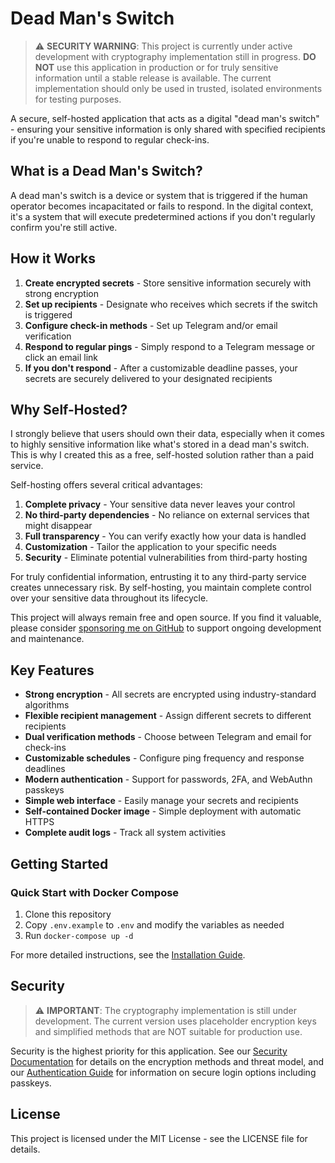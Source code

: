 # Dead Man's Switch

> ⚠️ **SECURITY WARNING**: This project is currently under active development with cryptography implementation still in progress. **DO NOT** use this application in production or for truly sensitive information until a stable release is available. The current implementation should only be used in trusted, isolated environments for testing purposes.

A secure, self-hosted application that acts as a digital "dead man's switch" - ensuring your sensitive information is only shared with specified recipients if you're unable to respond to regular check-ins.

## What is a Dead Man's Switch?

A dead man's switch is a device or system that is triggered if the human operator becomes incapacitated or fails to respond. In the digital context, it's a system that will execute predetermined actions if you don't regularly confirm you're still active.

## How it Works

1. **Create encrypted secrets** - Store sensitive information securely with strong encryption
2. **Set up recipients** - Designate who receives which secrets if the switch is triggered
3. **Configure check-in methods** - Set up Telegram and/or email verification
4. **Respond to regular pings** - Simply respond to a Telegram message or click an email link
5. **If you don't respond** - After a customizable deadline passes, your secrets are securely delivered to your designated recipients

## Why Self-Hosted?

I strongly believe that users should own their data, especially when it comes to highly sensitive information like what's stored in a dead man's switch. This is why I created this as a free, self-hosted solution rather than a paid service.

Self-hosting offers several critical advantages:

1. **Complete privacy** - Your sensitive data never leaves your control
2. **No third-party dependencies** - No reliance on external services that might disappear
3. **Full transparency** - You can verify exactly how your data is handled
4. **Customization** - Tailor the application to your specific needs
5. **Security** - Eliminate potential vulnerabilities from third-party hosting

For truly confidential information, entrusting it to any third-party service creates unnecessary risk. By self-hosting, you maintain complete control over your sensitive data throughout its lifecycle.

This project will always remain free and open source. If you find it valuable, please consider [sponsoring me on GitHub](https://github.com/sponsors/korjavin) to support ongoing development and maintenance.

## Key Features

- **Strong encryption** - All secrets are encrypted using industry-standard algorithms
- **Flexible recipient management** - Assign different secrets to different recipients
- **Dual verification methods** - Choose between Telegram and email for check-ins
- **Customizable schedules** - Configure ping frequency and response deadlines
- **Modern authentication** - Support for passwords, 2FA, and WebAuthn passkeys
- **Simple web interface** - Easily manage your secrets and recipients
- **Self-contained Docker image** - Simple deployment with automatic HTTPS
- **Complete audit logs** - Track all system activities

## Getting Started

### Quick Start with Docker Compose

1. Clone this repository
2. Copy `.env.example` to `.env` and modify the variables as needed
3. Run `docker-compose up -d`

For more detailed instructions, see the [Installation Guide](./docs/installation.md).

## Security

> ⚠️ **IMPORTANT**: The cryptography implementation is still under development. The current version uses placeholder encryption keys and simplified methods that are NOT suitable for production use.

Security is the highest priority for this application. See our [Security Documentation](./docs/security.md) for details on the encryption methods and threat model, and our [Authentication Guide](./docs/authentication.md) for information on secure login options including passkeys.

## License

This project is licensed under the MIT License - see the LICENSE file for details.